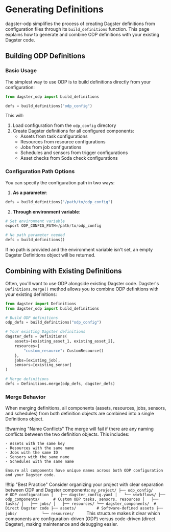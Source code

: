 # Generating Definitions

dagster-odp simplifies the process of creating Dagster definitions from configuration files through its `build_definitions` function. This page explains how to generate and combine ODP definitions with your existing Dagster code.

## Building ODP Definitions

### Basic Usage

The simplest way to use ODP is to build definitions directly from your configuration:

```python
from dagster_odp import build_definitions

defs = build_definitions("odp_config")
```

This will:

1. Load configuration from the `odp_config` directory
2. Create Dagster definitions for all configured components:
    - Assets from task configurations
    - Resources from resource configurations
    - Jobs from job configurations
    - Schedules and sensors from trigger configurations
    - Asset checks from Soda check configurations

### Configuration Path Options

You can specify the configuration path in two ways:

1. **As a parameter**:
```python
defs = build_definitions("/path/to/odp_config")
```

2. **Through environment variable**:
```python
# Set environment variable
export ODP_CONFIG_PATH=/path/to/odp_config

# No path parameter needed
defs = build_definitions()
```

If no path is provided and the environment variable isn't set, an empty Dagster Definitions object will be returned.

## Combining with Existing Definitions

Often, you'll want to use ODP alongside existing Dagster code. Dagster's `Definitions.merge()` method allows you to combine ODP definitions with your existing definitions:

```python
from dagster import Definitions
from dagster_odp import build_definitions

# Build ODP definitions
odp_defs = build_definitions("odp_config")

# Your existing Dagster definitions
dagster_defs = Definitions(
    assets=[existing_asset_1, existing_asset_2],
    resources={
        "custom_resource": CustomResource()
    },
    jobs=[existing_job],
    sensors=[existing_sensor]
)

# Merge definitions
defs = Definitions.merge(odp_defs, dagster_defs)
```

### Merge Behavior

When merging definitions, all components (assets, resources, jobs, sensors, and schedules) from both definition objects are combined into a single Definitions object.

!!!warning "Name Conflicts"
    The merge will fail if there are any naming conflicts between the two definition objects. This includes:

    - Assets with the same key
    - Resources with the same name
    - Jobs with the same ID
    - Sensors with the same name
    - Schedules with the same name
    
    Ensure all components have unique names across both ODP configuration and your Dagster code.

!!!tip "Best Practice"
    Consider organizing your project with clear separation between ODP and Dagster components:
    ```
    my_project/
    ├── odp_config/          # ODP configuration
    │   ├── dagster_config.yaml
    │   └── workflows/
    ├── odp_components/      # Custom ODP tasks, sensors, resources
    │   ├── tasks/
    │   ├── jobs/
    │   ├── resources/
    └── dagster_components/  # Direct Dagster code
        ├── assets/         # Software-defined assets
        ├── jobs/          
        └── resources/     
    ```
    This structure makes it clear which components are configuration-driven (ODP) versus code-driven (direct Dagster), making maintenance and debugging easier.